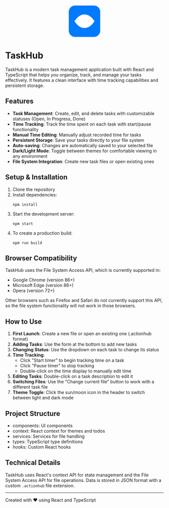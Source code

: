 <p align="center">
   <img src="https://raw.githubusercontent.com/tjarkpr/TaskHub/e2317463be82e46c0627fb8c6d209af0ed74ac0e/public/favicon.svg" alt="TaskHub Logo" width="100" height="100" />
</p>

# TaskHub

TaskHub is a modern task management application built with React and TypeScript that helps you organize, track, and manage your tasks effectively. It features a clean interface with time tracking capabilities and persistent storage.

## Features

- **Task Management**: Create, edit, and delete tasks with customizable statuses (Open, In Progress, Done)
- **Time Tracking**: Track the time spent on each task with start/pause functionality
- **Manual Time Editing**: Manually adjust recorded time for tasks
- **Persistent Storage**: Save your tasks directly to your file system
- **Auto-saving**: Changes are automatically saved to your selected file
- **Dark/Light Mode**: Toggle between themes for comfortable viewing in any environment
- **File System Integration**: Create new task files or open existing ones

## Setup & Installation

1. Clone the repository
2. Install dependencies:
   ```
   npm install
   ```
3. Start the development server:
   ```
   npm start
   ```
4. To create a production build:
   ```
   npm run build
   ```

## Browser Compatibility

TaskHub uses the File System Access API, which is currently supported in:
- Google Chrome (version 86+)
- Microsoft Edge (version 86+)
- Opera (version 72+)

Other browsers such as Firefox and Safari do not currently support this API, so the file system functionality will not work in those browsers.

## How to Use

1. **First Launch**: Create a new file or open an existing one (.actionhub format)
2. **Adding Tasks**: Use the form at the bottom to add new tasks
3. **Changing Status**: Use the dropdown on each task to change its status
4. **Time Tracking**: 
   - Click "Start timer" to begin tracking time on a task
   - Click "Pause timer" to stop tracking
   - Double-click on the time display to manually edit time
5. **Editing Tasks**: Double-click on a task description to edit it
6. **Switching Files**: Use the "Change current file" button to work with a different task file
7. **Theme Toggle**: Click the sun/moon icon in the header to switch between light and dark mode

## Project Structure

- components: UI components
- context: React context for themes and todos
- services: Services for file handling
- types: TypeScript type definitions
- hooks: Custom React hooks

## Technical Details

TaskHub uses React's context API for state management and the File System Access API for file operations. Data is stored in JSON format with a custom `.actionhub` file extension.

---

Created with ❤️ using React and TypeScript